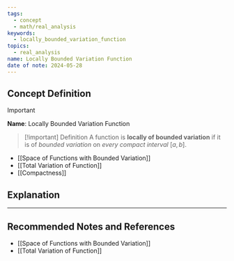 ```yaml
---
tags:
  - concept
  - math/real_analysis
keywords:
  - locally_bounded_variation_function
topics:
  - real_analysis
name: Locally Bounded Variation Function
date of note: 2024-05-28
---
```


## Concept Definition

>[!important]
>**Name**: Locally Bounded Variation Function

>[!important] Definition
>A function is **locally of bounded variation** if it is of *bounded variation* on *every compact interval* $[a, b]$. 

- [[Space of Functions with Bounded Variation]]
- [[Total Variation of Function]]
- [[Compactness]]

## Explanation





-----------
##  Recommended Notes and References

- [[Space of Functions with Bounded Variation]]
- [[Total Variation of Function]]